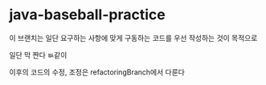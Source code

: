 # java-baseball-practice

이 브랜치는 일단 요구하는 사항에 맞게 구동하는 코드를 우선 작성하는 것이 목적으로

일단 막 짠다 ㅄ같이

이후의 코드의 수정, 조정은 refactoringBranch에서 다룬다
